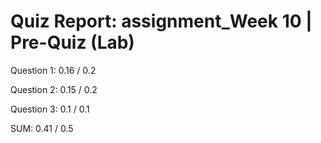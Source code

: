 # Quiz Report: assignment_Week 10 | Pre-Quiz (Lab)

Question 1: 0.16 / 0.2

Question 2: 0.15 / 0.2

Question 3: 0.1 / 0.1

SUM: 0.41 / 0.5

